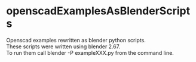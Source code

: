 openscadExamplesAsBlenderScripts
================================

Openscad examples rewritten as blender python scripts.  
These scripts were written using blender 2.67.  
To run them call blender -P exampleXXX.py from the command line.  
